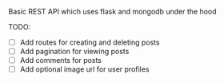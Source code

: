 Basic REST API which uses flask and mongodb under the hood

TODO:
- [ ] Add routes for creating and deleting posts
- [ ] Add pagination for viewing posts
- [ ] Add comments for posts
- [ ] Add optional image url for user profiles
